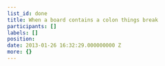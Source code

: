 ```yaml
---
list_id: done
title: When a board contains a colon things break
participants: []
labels: []
position: 
date: 2013-01-26 16:32:29.000000000 Z
more: {}
---
```


